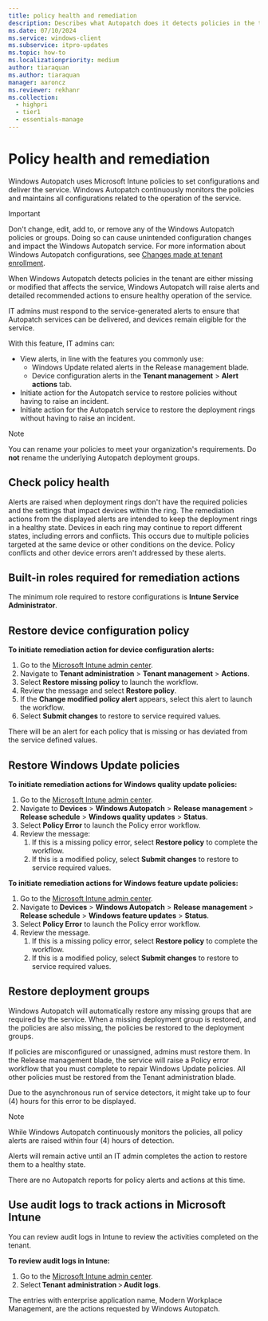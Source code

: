 ```yaml
---
title: policy health and remediation
description: Describes what Autopatch does it detects policies in the tenant are either missing or modified to states that affect the service
ms.date: 07/10/2024
ms.service: windows-client
ms.subservice: itpro-updates
ms.topic: how-to
ms.localizationpriority: medium
author: tiaraquan
ms.author: tiaraquan
manager: aaroncz
ms.reviewer: rekhanr
ms.collection:
  - highpri
  - tier1
  - essentials-manage
---
```


# Policy health and remediation

Windows Autopatch uses Microsoft Intune policies to set configurations and deliver the service. Windows Autopatch continuously monitors the policies and maintains all configurations related to the operation of the service.

> [!IMPORTANT]
> Don't change, edit, add to, or remove any of the Windows Autopatch policies or groups. Doing so can cause unintended configuration changes and impact the Windows Autopatch service. For more information about Windows Autopatch configurations, see [Changes made at tenant enrollment](../references/windows-autopatch-changes-to-tenant.md).

When Windows Autopatch detects policies in the tenant are either missing or modified that affects the service, Windows Autopatch will raise alerts and detailed recommended actions to ensure healthy operation of the service.

IT admins must respond to the service-generated alerts to ensure that Autopatch services can be delivered, and devices remain eligible for the service.

With this feature, IT admins can:

- View alerts, in line with the features you commonly use:
    - Windows Update related alerts in the Release management blade.
    - Device configuration alerts in the **Tenant management** > **Alert actions** tab.
- Initiate action for the Autopatch service to restore policies without having to raise an incident.
- Initiate action for the Autopatch service to restore the deployment rings without having to raise an incident.

> [!NOTE]
> You can rename your policies to meet your organization's requirements. Do **not** rename the underlying Autopatch deployment groups.

## Check policy health

Alerts are raised when deployment rings don't have the required policies and the settings that impact devices within the ring. The remediation actions from the displayed alerts are intended to keep the deployment rings in a healthy state. Devices in each ring may continue to report different states, including errors and conflicts. This occurs due to multiple policies targeted at the same device or other conditions on the device. Policy conflicts and other device errors aren't addressed by these alerts.

## Built-in roles required for remediation actions

The minimum role required to restore configurations is **Intune Service Administrator**.

## Restore device configuration policy

**To initiate remediation action for device configuration alerts:**

1. Go to the [Microsoft Intune admin center](https://go.microsoft.com/fwlink/?linkid=2109431).
1. Navigate to **Tenant administration** > **Tenant management** > **Actions**.
1. Select **Restore missing policy** to launch the workflow.
1. Review the message and select **Restore policy**.
1. If the **Change modified policy alert** appears, select this alert to launch the workflow.
1. Select **Submit changes** to restore to service required values.

There will be an alert for each policy that is missing or has deviated from the service defined values.

## Restore Windows Update policies

**To initiate remediation actions for Windows quality update policies:**

1. Go to the [Microsoft Intune admin center](https://go.microsoft.com/fwlink/?linkid=2109431).
1. Navigate to **Devices** > **Windows Autopatch** > **Release management** > **Release schedule** > **Windows quality updates** > **Status**.
1. Select **Policy Error** to launch the Policy error workflow.
1. Review the message:
    1. If this is a missing policy error, select **Restore policy** to complete the workflow.
    2. If this is a modified policy, select **Submit changes** to restore to service required values.

**To initiate remediation actions for Windows feature update policies:**

1. Go to the [Microsoft Intune admin center](https://go.microsoft.com/fwlink/?linkid=2109431).
1. Navigate to **Devices** > **Windows Autopatch** > **Release management** > **Release schedule** > **Windows feature updates** > **Status**.
1. Select **Policy Error** to launch the Policy error workflow.
1. Review the message.
    1. If this is a missing policy error, select **Restore policy** to complete the workflow.
    2. If this is a modified policy, select **Submit changes** to restore to service required values.

## Restore deployment groups

Windows Autopatch will automatically restore any missing groups that are required by the service. When a missing deployment group is restored, and the policies are also missing, the policies be restored to the deployment groups.

If policies are misconfigured or unassigned, admins must restore them. In the Release management blade, the service will raise a Policy error workflow that you must complete to repair Windows Update policies. All other policies must be restored from the Tenant administration blade.

Due to the asynchronous run of service detectors, it might take up to four (4) hours for this error to be displayed.

> [!NOTE]
> While Windows Autopatch continuously monitors the policies, all policy alerts are raised within four (4) hours of detection.<p>Alerts will remain active until an IT admin completes the action to restore them to a healthy state.</p><p>There are no Autopatch reports for policy alerts and actions at this time.</p>

## Use audit logs to track actions in Microsoft Intune

You can review audit logs in Intune to review the activities completed on the tenant.

**To review audit logs in Intune:**

1. Go to the [Microsoft Intune admin center](https://go.microsoft.com/fwlink/?linkid=2109431).
1. Select **Tenant administration** > **Audit logs**.

The entries with enterprise application name, Modern Workplace Management, are the actions requested by Windows Autopatch.
